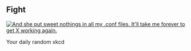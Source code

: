 ## Fight
[![And she put sweet nothings in all my .conf files.  It'll take me forever to get X working again.](https://imgs.xkcd.com/comics/fight.png)](https://xkcd.com/340/ "And she put sweet nothings in all my .conf files.  It'll take me forever to get X working again.")

Your daily random xkcd
